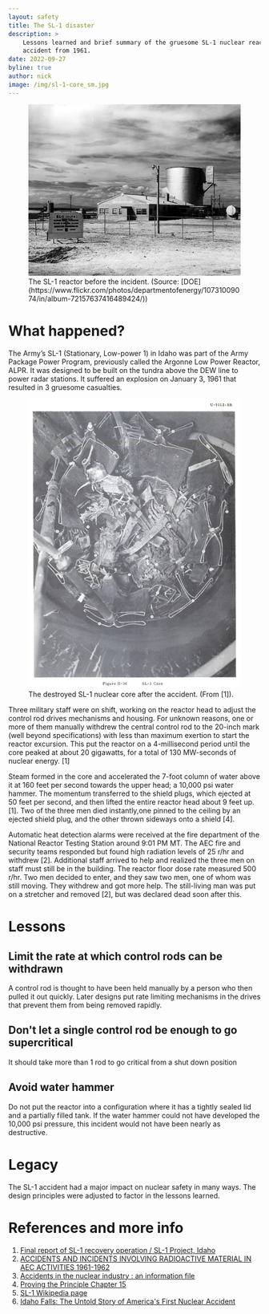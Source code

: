 ```yaml
---
layout: safety
title: The SL-1 disaster
description: >
    Lessons learned and brief summary of the gruesome SL-1 nuclear reactor
    accident from 1961.
date: 2022-09-27
byline: true
author: nick
image: /img/sl-1-core_sm.jpg
---
```


<div class="row">
<div class="col-md-8" markdown="1">

<figure class="figure float-end w-25">
<a href="/img/sl-1.jpg"><img class="figure-img img-fluid rounded"
src="/img/sl-1.jpg"  alt="Picture of the SL-1 nuclear reactor in Idaho before the accident"/></a> 
<figcaption class="figure-caption" markdown="1">
The SL-1 reactor before the incident. (Source:
[DOE](https://www.flickr.com/photos/departmentofenergy/10731009074/in/album-72157637416489424/))
</figcaption>
</figure>

# What happened?

The Army’s SL-1 (Stationary, Low-power 1) in Idaho was part of the Army Package
Power Program, previously called the Argonne Low Power Reactor, ALPR. It was
designed to be built on the tundra above the DEW line to power radar stations.
It suffered an explosion on January 3, 1961 that resulted in 3 gruesome casualties.

<figure class="figure w-100">
<a href="/img/sl-1-core.jpg"><img class="figure-img img-fluid rounded"
src="/img/sl-1-core_sm.jpg"  alt="The destroyed SL-1 nuclear core after the accident"/></a> 
<figcaption class="figure-caption" markdown="1">
The destroyed SL-1 nuclear core after the accident. (From [1]).
</figcaption>
</figure>

Three military staff were on shift, working on the reactor head to adjust the
control rod drives mechanisms and housing. For unknown reasons, one or more of
them manually withdrew the central control rod to the 20-inch mark (well beyond
specifications) with less than maximum exertion to start the reactor excursion.
This put the reactor on a 4-millisecond period until the core peaked at about 20
gigawatts, for a total of 130 MW-seconds of nuclear energy. [1]

Steam formed in the core and accelerated the 7-foot column of water above it at
160 feet per second towards the upper head; a 10,000 psi water hammer. The
momentum transferred to the shield plugs, which ejected at 50 feet per second,
and then lifted the entire reactor head about 9 feet up. [1]. Two of the three
men died instantly,one pinned to the ceiling by an ejected shield plug, and the
other thrown sideways onto a shield [4].

Automatic heat detection alarms were received at the fire department of the
National Reactor Testing Station around 9:01 PM MT. The AEC fire and security
teams responded but found high radiation levels of 25 r/hr and withdrew [2].
Additional staff arrived to help and realized the three men on staff must still
be in the building. The reactor floor dose rate measured 500 r/hr. Two men
decided to enter, and they saw two men, one of whom was still moving. They
withdrew and got more help. The still-living man was put on a stretcher and
removed [2], but was declared dead soon after this.

# Lessons

## Limit the rate at which control rods can be withdrawn

A control rod is thought to have been held manually by a person who then
pulled it out quickly. Later designs put rate limiting mechanisms in the
drives that prevent them from being removed rapidly.

## Don't let a single control rod be enough to go supercritical

It should take more than 1 rod to go critical from a shut down position

## Avoid water hammer

Do not put the reactor into a configuration where it has a tightly sealed
lid and a partially filled tank. If the water hammer could not have developed 
the 10,000 psi pressure, this incident would not have been nearly as destructive.

# Legacy

The SL-1 accident had a major impact on nuclear safety in many ways. The 
design principles were adjusted to factor in the lessons learned.


# References and more info

1. [Final report of SL-1 recovery operation / SL-1 Project, Idaho](https://babel.hathitrust.org/cgi/pt?id=mdp.39015086573790&view=thumb&seq=1&skin=2021)
2. [ACCIDENTS AND INCIDENTS INVOLVING RADIOACTIVE
MATERIAL IN AEC ACTIVITIES 1961-1962](https://www.osti.gov/servlets/purl/4157449)
3. [Accidents in the nuclear industry : an information file](https://babel.hathitrust.org/cgi/pt?id=coo.31924004292888&view=1up&seq=239)
4. [Proving the Principle Chapter 15](https://webharvest.gov/peth04/20041031015240/http://www.inel.gov/proving-the-principle/chapter_15.pdf)
5. [SL-1 Wikipedia page](https://en.wikipedia.org/wiki/SL-1)
6. [Idaho Falls: The Untold Story of America's First Nuclear Accident](https://www.goodreads.com/book/show/1134169.Idaho_Falls)

</div>
</div>